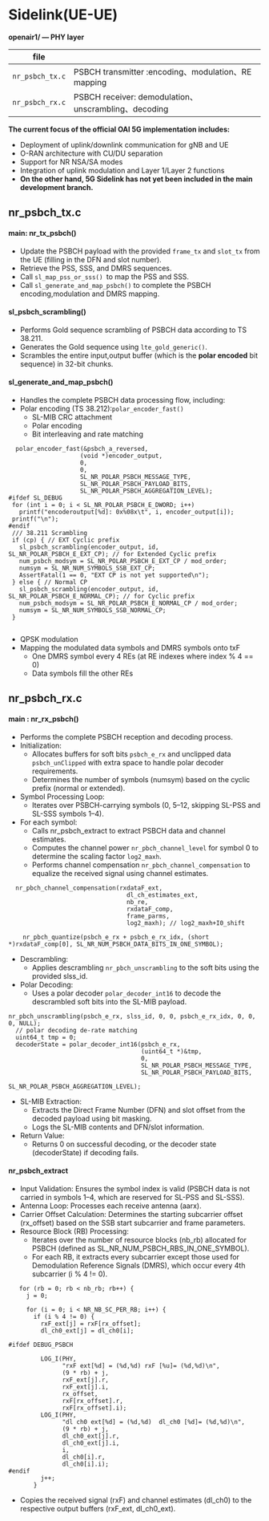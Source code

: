 # Sidelink(UE-UE)
**openair1/ — PHY layer**

| file                   |                                             |
| -------------------- | --------------------------------------------- |
| `nr_psbch_tx.c`      | PSBCH transmitter :encoding、modulation、RE mapping                    |
| `nr_psbch_rx.c`      | PSBCH receiver: demodulation、unscrambling、decoding                            |

**The current focus of the official OAI 5G implementation includes:**
- Deployment of uplink/downlink communication for gNB and UE
- O-RAN architecture with CU/DU separation
- Support for NR NSA/SA modes
- Integration of uplink modulation and Layer 1/Layer 2 functions
- **On the other hand, 5G Sidelink has not yet been included in the main development branch.**

## nr_psbch_tx.c
#### main: nr_tx_psbch()
- Update the PSBCH payload with the provided `frame_tx` and `slot_tx` from the UE (filling in the DFN and slot number).
- Retrieve the PSS, SSS, and DMRS sequences.
- Call `sl_map_pss_or_sss() `to map the PSS and SSS.
- Call `sl_generate_and_map_psbch()` to complete the PSBCH encoding,modulation and DMRS mapping.

#### sl_psbch_scrambling()
- Performs Gold sequence scrambling of PSBCH data according to TS 38.211.
- Generates the Gold sequence using `lte_gold_generic()`.
- Scrambles the entire input,output buffer (which is the **polar encoded** bit sequence) in 32-bit chunks.

#### sl_generate_and_map_psbch()
- Handles the complete PSBCH data processing flow, including:
- Polar encoding (TS 38.212):`polar_encoder_fast()`
  - SL-MIB CRC attachment
  - Polar encoding
  - Bit interleaving and rate matching
 ```
   polar_encoder_fast(&psbch_a_reversed,
                     (void *)encoder_output,
                     0,
                     0,
                     SL_NR_POLAR_PSBCH_MESSAGE_TYPE,
                     SL_NR_POLAR_PSBCH_PAYLOAD_BITS,
                     SL_NR_POLAR_PSBCH_AGGREGATION_LEVEL);
#ifdef SL_DEBUG
  for (int i = 0; i < SL_NR_POLAR_PSBCH_E_DWORD; i++)
    printf("encoderoutput[%d]: 0x%08x\t", i, encoder_output[i]);
  printf("\n");
#endif
  /// 38.211 Scrambling
  if (cp) { // EXT Cyclic prefix
    sl_psbch_scrambling(encoder_output, id, SL_NR_POLAR_PSBCH_E_EXT_CP); // for Extended Cyclic prefix
    num_psbch_modsym = SL_NR_POLAR_PSBCH_E_EXT_CP / mod_order;
    numsym = SL_NR_NUM_SYMBOLS_SSB_EXT_CP;
    AssertFatal(1 == 0, "EXT CP is not yet supported\n");
  } else { // Normal CP
    sl_psbch_scrambling(encoder_output, id, SL_NR_POLAR_PSBCH_E_NORMAL_CP); // for Cyclic prefix
    num_psbch_modsym = SL_NR_POLAR_PSBCH_E_NORMAL_CP / mod_order;
    numsym = SL_NR_NUM_SYMBOLS_SSB_NORMAL_CP;
  }
  
```
- QPSK modulation
- Mapping the modulated data symbols and DMRS symbols onto txF
  - One DMRS symbol every 4 REs (at RE indexes where index % 4 == 0)
  - Data symbols fill the other REs

## nr_psbch_rx.c 
#### main : nr_rx_psbch()
- Performs the complete PSBCH reception and decoding process.
- Initialization:
  - Allocates buffers for soft bits `psbch_e_rx` and unclipped data `psbch_unClipped` with extra space to handle polar decoder requirements.
  - Determines the number of symbols (numsym) based on the cyclic prefix (normal or extended).
- Symbol Processing Loop:
  - Iterates over PSBCH-carrying symbols (0, 5–12, skipping SL-PSS and SL-SSS symbols 1–4).
- For each symbol:
  - Calls nr_psbch_extract to extract PSBCH data and channel estimates.
  - Computes the channel power `nr_pbch_channel_level` for symbol 0 to determine the scaling factor `log2_maxh`.
  - Performs channel compensation `nr_pbch_channel_compensation` to equalize the received signal using channel estimates.
```
  nr_pbch_channel_compensation(rxdataF_ext,
                                 dl_ch_estimates_ext,
                                 nb_re,
                                 rxdataF_comp,
                                 frame_parms,
                                 log2_maxh); // log2_maxh+I0_shift

    nr_pbch_quantize(psbch_e_rx + psbch_e_rx_idx, (short *)rxdataF_comp[0], SL_NR_NUM_PSBCH_DATA_BITS_IN_ONE_SYMBOL);
```
- Descrambling:
  - Applies descrambling `nr_pbch_unscrambling` to the soft bits using the provided slss_id.
- Polar Decoding:
  - Uses a polar decoder `polar_decoder_int16` to decode the descrambled soft bits into the SL-MIB payload.
```    
nr_pbch_unscrambling(psbch_e_rx, slss_id, 0, 0, psbch_e_rx_idx, 0, 0, 0, NULL);
  // polar decoding de-rate matching
  uint64_t tmp = 0;
  decoderState = polar_decoder_int16(psbch_e_rx,
                                     (uint64_t *)&tmp,
                                     0,
                                     SL_NR_POLAR_PSBCH_MESSAGE_TYPE,
                                     SL_NR_POLAR_PSBCH_PAYLOAD_BITS,
                                     SL_NR_POLAR_PSBCH_AGGREGATION_LEVEL);
```
- SL-MIB Extraction:
  - Extracts the Direct Frame Number (DFN) and slot offset from the decoded payload using bit masking.
  - Logs the SL-MIB contents and DFN/slot information.
- Return Value:
  - Returns 0 on successful decoding, or the decoder state (decoderState) if decoding fails.
#### nr_psbch_extract
- Input Validation: Ensures the symbol index is valid (PSBCH data is not carried in symbols 1–4, which are reserved for SL-PSS and SL-SSS).
- Antenna Loop: Processes each receive antenna (aarx).
- Carrier Offset Calculation: Determines the starting subcarrier offset (rx_offset) based on the SSB start subcarrier and frame parameters.
- Resource Block (RB) Processing:
  - Iterates over the number of resource blocks (nb_rb) allocated for PSBCH (defined as SL_NR_NUM_PSBCH_RBS_IN_ONE_SYMBOL).
  - For each RB, it extracts every subcarrier except those used for Demodulation Reference Signals (DMRS), which occur every 4th subcarrier (i % 4 != 0).
 ```
    for (rb = 0; rb < nb_rb; rb++) {
      j = 0;

      for (i = 0; i < NR_NB_SC_PER_RB; i++) {
        if (i % 4 != 0) {
          rxF_ext[j] = rxF[rx_offset];
          dl_ch0_ext[j] = dl_ch0[i];

#ifdef DEBUG_PSBCH

          LOG_I(PHY,
                "rxF ext[%d] = (%d,%d) rxF [%u]= (%d,%d)\n",
                (9 * rb) + j,
                rxF_ext[j].r,
                rxF_ext[j].i,
                rx_offset,
                rxF[rx_offset].r,
                rxF[rx_offset].i);
          LOG_I(PHY,
                "dl ch0 ext[%d] = (%d,%d)  dl_ch0 [%d]= (%d,%d)\n",
                (9 * rb) + j,
                dl_ch0_ext[j].r,
                dl_ch0_ext[j].i,
                i,
                dl_ch0[i].r,
                dl_ch0[i].i);
#endif
          j++;
        }
```
  - Copies the received signal (rxF) and channel estimates (dl_ch0) to the respective output buffers (rxF_ext, dl_ch0_ext).
